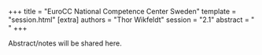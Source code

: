 +++
title = "EuroCC National Competence Center Sweden"
template = "session.html"
[extra]
authors = "Thor Wikfeldt"
session = "2.1"
abstract = " "
+++

Abstract/notes will be shared here.
